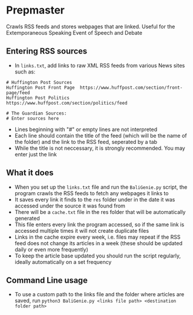 # Prepmaster
Crawls RSS feeds and stores webpages that are linked. Useful for the Extemporaneous Speaking Event of Speech and Debate

## Entering RSS sources
- In `links.txt`, add links to raw XML RSS feeds from various News sites such as:
```
# Huffington Post Sources
Huffington Post Front Page	https://www.huffpost.com/section/front-page/feed
Huffington Post Politics	https://www.huffpost.com/section/politics/feed

# The Guardian Sources:
# Enter sources here
```
- Lines beginning with "#" or empty lines are not interpreted
- Each line should contain the title of the feed (which will be the name of the folder) and the link to the RSS feed, seperated by a tab
- While the title is not neccessary, it is strongly recommended. You may enter just the link

## What it does
- When you set up the `links.txt` file and run the `BaliGenie.py` script, the program crawls the RSS feeds to fetch any webpages it links to
- It saves every link it finds to the `res` folder under in the date it was accessed under the source it was found from
- There will be a `cache.txt` file in the res folder that will be automatically generated
- This file enters every link the program accessed, so if the same link is accessed multiple times it will not create duplicate files
- Links in the cache expire every week, i.e. files may repeat if the RSS feed does not change its articles in a week (these should be updated daily or even more frequently)
- To keep the article base updated you should run the script regularly, ideally automatically on a set frequency

## Command Line usage
- To use a custom path to the links file and the folder where articles are saved, run `python3 BaliGenie.py <links file path> <destination folder path>`
